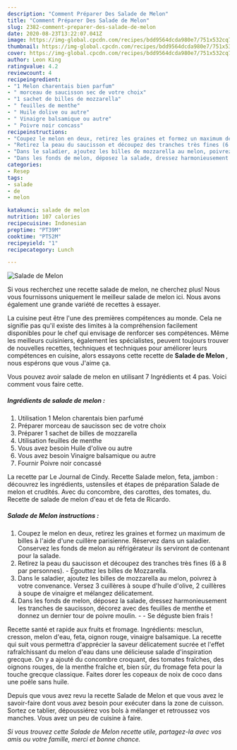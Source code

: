 ```yaml
---
description: "Comment Préparer Des Salade de Melon"
title: "Comment Préparer Des Salade de Melon"
slug: 2382-comment-preparer-des-salade-de-melon
date: 2020-08-23T13:22:07.041Z
image: https://img-global.cpcdn.com/recipes/bdd9564dcda980e7/751x532cq70/salade-de-melon-photo-principale-de-la-recette.jpg
thumbnail: https://img-global.cpcdn.com/recipes/bdd9564dcda980e7/751x532cq70/salade-de-melon-photo-principale-de-la-recette.jpg
cover: https://img-global.cpcdn.com/recipes/bdd9564dcda980e7/751x532cq70/salade-de-melon-photo-principale-de-la-recette.jpg
author: Leon King
ratingvalue: 4.2
reviewcount: 4
recipeingredient:
- "1 Melon charentais bien parfum"
- " morceau de saucisson sec de votre choix"
- "1 sachet de billes de mozzarella"
- " feuilles de menthe"
- " Huile dolive ou autre"
- " Vinaigre balsamique ou autre"
- " Poivre noir concass"
recipeinstructions:
- "Coupez le melon en deux, retirez les graines et formez un maximum de billes à l&#39;aide d&#39;une cuillère parisienne. Réservez dans un saladier. Conservez les fonds de melon au réfrigérateur ils serviront de contenant pour la salade."
- "Retirez la peau du saucisson et découpez des tranches très fines (6 à 8 par personnes). Égouttez les billes de Mozzarella."
- "Dans le saladier, ajoutez les billes de mozzarella au melon, poivrez à votre convenance. Versez 3 cuillères à soupe d&#39;huile d&#39;olive, 2 cuillères à soupe de vinaigre et mélangez délicatement."
- "Dans les fonds de melon, déposez la salade, dressez harmonieusement les tranches de saucisson, décorez avec des feuilles de menthe et donnez un dernier tour de poivre moulin.  Se déguste bien frais !"
categories:
- Resep
tags:
- salade
- de
- melon

katakunci: salade de melon 
nutrition: 107 calories
recipecuisine: Indonesian
preptime: "PT39M"
cooktime: "PT52M"
recipeyield: "1"
recipecategory: Lunch

---
```



![Salade de Melon](https://img-global.cpcdn.com/recipes/bdd9564dcda980e7/751x532cq70/salade-de-melon-photo-principale-de-la-recette.jpg)

Si vous recherchez une recette salade de melon, ne cherchez plus! Nous vous fournissons uniquement le meilleur salade de melon ici. Nous avons également une grande variété de recettes à essayer.

La cuisine peut être l'une des premières compétences au monde. Cela ne signifie pas qu'il existe des limites à la compréhension facilement disponibles pour le chef qui envisage de renforcer ses compétences. Même les meilleurs cuisiniers, également les spécialistes, peuvent toujours trouver de nouvelles recettes, techniques et techniques pour améliorer leurs compétences en cuisine, alors essayons cette recette de <strong> Salade de Melon </strong>, nous espérons que vous J'aime ça.

<!--inarticleads1-->

Vous pouvez avoir salade de melon en utilisant 7 Ingrédients et 4 pas. Voici comment vous faire cette.

##### Ingrédients de salade de melon :

1. Utilisation 1 Melon charentais bien parfumé
1. Préparer  morceau de saucisson sec de votre choix
1. Préparer 1 sachet de billes de mozzarella
1. Utilisation  feuilles de menthe
1. Vous avez besoin  Huile d&#39;olive ou autre
1. Vous avez besoin  Vinaigre balsamique ou autre
1. Fournir  Poivre noir concassé


La recette par Le Journal de Cindy. Recette Salade melon, feta, jambon : découvrez les ingrédients, ustensiles et étapes de préparation Salade de melon et crudités. Avec du concombre, des carottes, des tomates, du. Recette de salade de melon d&#39;eau et de feta de Ricardo. 

<!--inarticleads2-->

##### Salade de Melon instructions :

1. Coupez le melon en deux, retirez les graines et formez un maximum de billes à l&#39;aide d&#39;une cuillère parisienne. Réservez dans un saladier. Conservez les fonds de melon au réfrigérateur ils serviront de contenant pour la salade.
1. Retirez la peau du saucisson et découpez des tranches très fines (6 à 8 par personnes). - Égouttez les billes de Mozzarella.
1. Dans le saladier, ajoutez les billes de mozzarella au melon, poivrez à votre convenance. Versez 3 cuillères à soupe d&#39;huile d&#39;olive, 2 cuillères à soupe de vinaigre et mélangez délicatement.
1. Dans les fonds de melon, déposez la salade, dressez harmonieusement les tranches de saucisson, décorez avec des feuilles de menthe et donnez un dernier tour de poivre moulin. -  - Se déguste bien frais !


Recette santé et rapide aux fruits et fromage. Ingrédients: mesclun, cresson, melon d&#39;eau, feta, oignon rouge, vinaigre balsamique. La recette qui suit vous permettra d&#39;apprécier la saveur délicatement sucrée et l&#39;effet rafraîchissant du melon d&#39;eau dans une délicieuse salade d&#39;inspiration grecque. On y a ajouté du concombre croquant, des tomates fraîches, des oignons rouges, de la menthe fraîche et, bien sûr, du fromage feta pour la touche grecque classique. Faites dorer les copeaux de noix de coco dans une poêle sans huile. 

<!--inarticleads1-->

<p>
Depuis que vous avez revu la recette Salade de Melon et que vous avez le savoir-faire dont vous avez besoin pour exécuter dans la zone de cuisson. Sortez ce tablier, dépoussiérez vos bols à mélanger et retroussez vos manches. Vous avez un peu de cuisine à faire.
</p>

<p>
<i>Si vous trouvez cette Salade de Melon recette utile, partagez-la avec vos amis ou votre famille, merci et bonne chance.</i>
</p>

